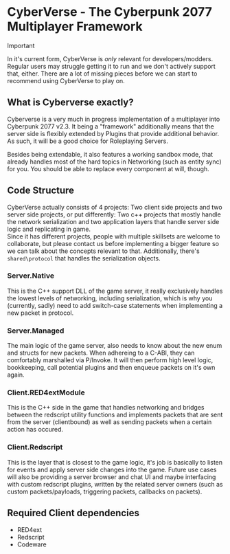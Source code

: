 # CyberVerse - The Cyberpunk 2077 Multiplayer Framework

> [!IMPORTANT]  
> In it's current form, CyberVerse is _only_  relevant for developers/modders. Regular users may
> struggle getting it to run and we don't actively support that, either. There are a lot of missing
> pieces before we can start to recommend using CyberVerse to play on.

## What is Cyberverse exactly?
Cyberverse is a very much in progress implementation of a multiplayer into Cyberpunk 2077 v2.3.
It being a "framework" additionally means that the server side is flexibly extended by Plugins that provide additional behavior. As such, it will be a good choice for Roleplaying Servers.

Besides being extendable, it also features a working sandbox mode, that already handles most of the hard topics
in Networking (such as entity sync) for you. You should be able to replace every component at will, though.

## Code Structure
CyberVerse actually consists of 4 projects: Two client side projects and two server side projects, or put
differently: Two c++ projects that mostly handle the network serialization and two application layers that
handle server side logic and replicating in game.  
Since it has different projects, people with multiple skillsets are welcome to collaborate, but please contact
us before implementing a bigger feature so we can talk about the concepts relevant to that.
Additionally, there's `shared\protocol` that handles the serialization objects.

### Server.Native
This is the C++ support DLL of the game server, it really exclusively handles the lowest levels of networking,
including serialization, which is why you (currently, sadly) need to add switch-case statements when implementing
a new packet in protocol.

### Server.Managed
The main logic of the game server, also needs to know about the new enum and structs for new packets. When 
adhereing to a C-ABI, they can comfortably marshalled via P/Invoke. It will then perform high level logic, 
bookkeeping, call potential plugins and then enqueue packets on it's own again.

### Client.RED4extModule
This is the C++ side in the game that handles networking and bridges between the redscript utility functions
and implements packets that are sent from the server (clientbound) as well as sending packets when a certain
action has occured.

### Client.Redscript
This is the layer that is closest to the game logic, it's job is basically to listen for events and apply server
side changes into the game. Future use cases will also be providing a server browser and chat UI and maybe
interfacing with custom redscript plugins, written by the related server owners (such as custom packets/payloads,
triggering packets, callbacks on packets).

## Required Client dependencies
- RED4ext
- Redscript
- Codeware